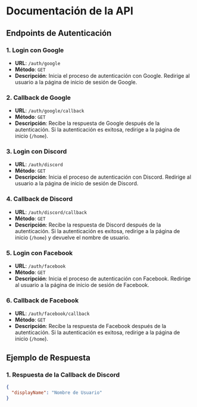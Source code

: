 # Documentación de la API

## Endpoints de Autenticación

### 1. Login con Google
- **URL**: `/auth/google`
- **Método**: `GET`
- **Descripción**: Inicia el proceso de autenticación con Google. Redirige al usuario a la página de inicio de sesión de Google.
  
### 2. Callback de Google
- **URL**: `/auth/google/callback`
- **Método**: `GET`
- **Descripción**: Recibe la respuesta de Google después de la autenticación. Si la autenticación es exitosa, redirige a la página de inicio (`/home`).

### 3. Login con Discord
- **URL**: `/auth/discord`
- **Método**: `GET`
- **Descripción**: Inicia el proceso de autenticación con Discord. Redirige al usuario a la página de inicio de sesión de Discord.

### 4. Callback de Discord
- **URL**: `/auth/discord/callback`
- **Método**: `GET`
- **Descripción**: Recibe la respuesta de Discord después de la autenticación. Si la autenticación es exitosa, redirige a la página de inicio (`/home`) y devuelve el nombre de usuario.

### 5. Login con Facebook
- **URL**: `/auth/facebook`
- **Método**: `GET`
- **Descripción**: Inicia el proceso de autenticación con Facebook. Redirige al usuario a la página de inicio de sesión de Facebook.

### 6. Callback de Facebook
- **URL**: `/auth/facebook/callback`
- **Método**: `GET`
- **Descripción**: Recibe la respuesta de Facebook después de la autenticación. Si la autenticación es exitosa, redirige a la página de inicio (`/home`).

## Ejemplo de Respuesta

### 1. Respuesta de la Callback de Discord
```json
{
  "displayName": "Nombre de Usuario"
}
